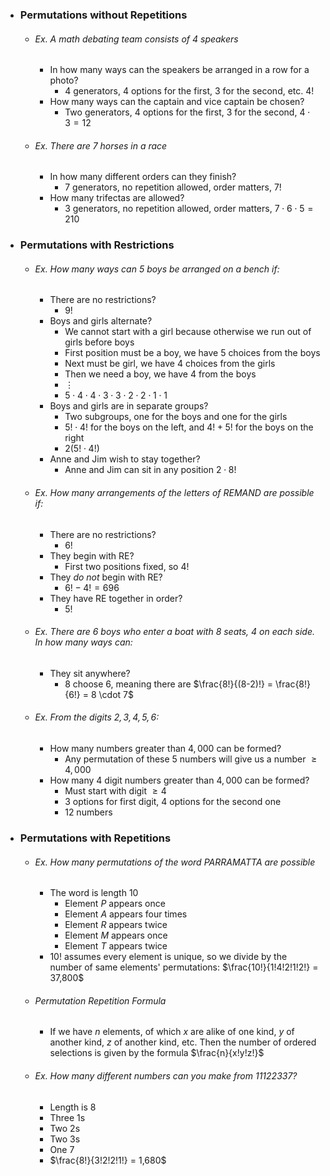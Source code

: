  - ### Permutations without Repetitions
	 - ###### Ex.  A math debating team consists of $4$ speakers
		 - In how many ways can the speakers be arranged in a row for a photo?
			 - 4 generators, $4$ options for the first, $3$ for the second, etc. $4!$
		 - How many ways can the captain and vice captain be chosen?
			 - Two generators, $4$ options for the first, $3$ for the second, $4 \cdot 3 = 12$
	- ###### Ex. There are $7$ horses in a race
		- In how many different orders can they finish?
			- $7$ generators, no repetition allowed, order matters, $7!$
		- How many trifectas are allowed?
			- $3$ generators, no repetition allowed, order matters, $7 \cdot 6 \cdot 5 = 210$

- ### Permutations with Restrictions
	- ###### Ex. How many ways can $5$ boys be arranged on a bench if:
		- There are no restrictions?
			- $9!$
		- Boys and girls alternate?
			- We cannot start with a girl because otherwise we run out of girls before boys
			- First position must be a boy, we have $5$ choices from the boys
			- Next must be girl, we have $4$ choices from the girls
			- Then we need a boy, we have $4$ from the boys
			- $\vdots$
			- $5 \cdot 4 \cdot 4 \cdot 3 \cdot 3 \cdot 2 \cdot 2 \cdot 1 \cdot 1$
		- Boys and girls are in separate groups?
			- Two subgroups, one for the boys and one for the girls
			- $5! \cdot 4!$ for the boys on the left, and $4! + 5!$ for the boys on the right
			- $2(5! \cdot 4!)$
		- Anne and Jim wish to stay together?
			- Anne and Jim can sit in any position $2 \cdot 8!$
	- ###### Ex. How many arrangements of the letters of $\text{REMAND}$ are possible if:
		- There are no restrictions?
			- $6!$
		- They begin with $\text{RE}$?
			- First two positions fixed, so $4!$
		- They *do not* begin with $\text{RE}$?
			- $6! - 4! = 696$
		- They have $\text{RE}$ together in order?
			- $5!$
	- ###### Ex. There are $6$ boys who enter a boat with $8$ seats, $4$ on each side. In how many ways can:
		- They sit anywhere?
			- $8$ choose $6$, meaning there are $\frac{8!}{(8-2)!} = \frac{8!}{6!} = 8 \cdot 7$
	- ###### Ex. From the digits $2,3,4,5,6$:
		- How many numbers greater than $4,000$ can be formed?
			- Any permutation of these $5$ numbers will give us a number $\ge 4,000$
		- How many $4$ digit numbers greater than $4,000$ can be formed?
			- Must start with digit $\ge 4$
			- $3$ options for first digit, $4$ options for the second one
			- $12$ numbers

- ### Permutations with Repetitions
	- ###### Ex. How many permutations of the word $\text{PARRAMATTA}$ are possible
		- The word is length $10$
			- Element $P$ appears once
			- Element $A$ appears four times
			- Element $R$ appears twice
			- Element $M$ appears once
			- Element $T$ appears twice
		- $10!$ assumes every element is unique, so we divide by the number of same elements' permutations: $\frac{10!}{1!4!2!1!2!} = 37,800$
	- ###### Permutation Repetition Formula
		- If we have $n$ elements, of which $x$ are alike of one kind, $y$ of another kind, $z$ of another kind, etc. Then the number of ordered selections is given by the formula $\frac{n}{x!y!z!}$
	- ###### Ex. How many different numbers can you make from $11122337$?
		- Length is $8$
		- Three $1$s
		- Two $2$s
		- Two $3$s
		- One $7$
		- $\frac{8!}{3!2!2!1!} = 1,680$

